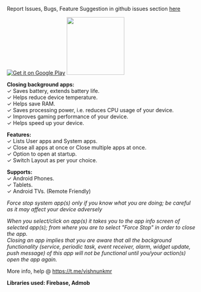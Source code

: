 Report Issues, Bugs, Feature Suggestion in github issues section [here](https://github.com/visnkmr/backgroundappslist/issues)

[![Get it on Google Play](https://play.google.com/intl/en_us/badges/images/badge_new.png)](https://play.google.com/store/apps/details?id=io.github.visnkmr.bapl) [<img src="https://images-na.ssl-images-amazon.com/images/G/01/mobile-apps/devportal2/res/images/amazon-appstore-badge-english-white.png" data-canonical-src="" alt-text="" width="153" />](http://www.amazon.com/gp/mas/dl/android?p=io.github.visnkmr.bapl)  
  
<!-- Transfer, Manage files on your android (Internal Storage, External Storage) using any web browser. -->
**Closing background apps:**  
✓ Saves battery, extends battery life.  
✓ Helps reduce device temperature.  
✓ Helps save RAM.  
✓ Saves processing power, i.e. reduces CPU usage of your device.  
✓ Improves gaming performance of your device.  
✓ Helps speed up your device.  
  
**Features:**  
✓ Lists User apps and System apps.  
✓ Close all apps at once or Close multiple apps at once.  
✓ Option to open at startup.  
✓ Switch Layout as per your choice.  
  
**Supports:**  
✓ Android Phones.  
✓ Tablets.  
✓ Android TVs. (Remote Friendly)  
  
*Force stop system app(s) only if you know what you are doing; be careful as it may affect your device adversely*  
  
*When you select/click on app(s) it takes you to the app info screen of selected app(s); from where you are to select "Force Stop" in order to close the app.  
Closing an app implies that you are aware that all the background functionality (service, periodic task, event receiver, alarm, widget update, push message) of this app will not be functional until you/your action(s) open the app again.*  
  
More info, help @ https://t.me/vishnunkmr  
  
**Libraries used: Firebase, Admob**
